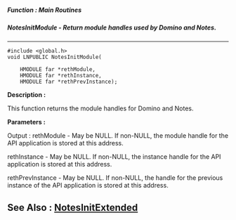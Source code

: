 ##### Function : Main Routines
##### NotesInitModule - Return module handles used by Domino and Notes.
---
```
#include <global.h>
void LNPUBLIC NotesInitModule(

	HMODULE far *rethModule,
	HMODULE far *rethInstance,
	HMODULE far *rethPrevInstance);
```
**Description :**

This function returns the module handles for Domino and Notes.

**Parameters :**

Output :
rethModule  -  May be NULL.  If non-NULL, the module handle for the API application is stored at this address.

rethInstance  -  May be NULL.  If non-NULL, the instance handle for the API application is stored at this address.

rethPrevInstance  -  May be NULL.  If non-NULL, the handle for the previous instance of the API application is stored at this address.


**See Also :**
[NotesInitExtended](/reference/Func/NotesInitExtended)
---

